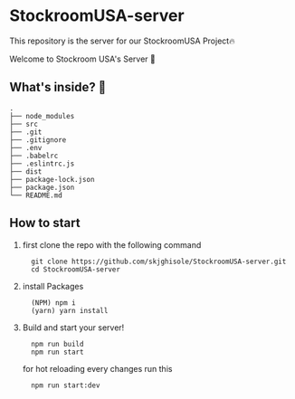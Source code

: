 # StockroomUSA-server
This repository is the server for our StockroomUSA Project🔥


Welcome to Stockroom USA's Server 🚀


## What's inside? 🤔

    .
    ├── node_modules
    ├── src
    ├── .git
    ├── .gitignore
    ├── .env
    ├── .babelrc
    ├── .eslintrc.js
    ├── dist
    ├── package-lock.json
    ├── package.json
    └── README.md

## How to start

1. first clone the repo with the following command
    ```shell
      git clone https://github.com/skjghisole/StockroomUSA-server.git
      cd StockroomUSA-server
    ```
2. install Packages
    ```shell
      (NPM) npm i
      (yarn) yarn install
    ```
3. Build and start your server!
    ```shell
      npm run build
      npm run start
    ```
    for hot reloading every changes run this
    ```shell
      npm run start:dev
    ```
